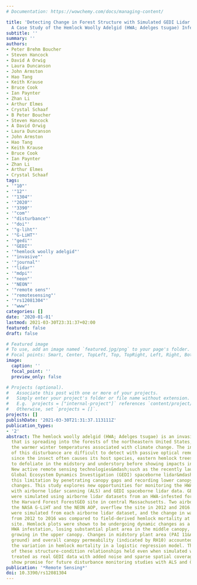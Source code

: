 ```yaml
---
# Documentation: https://wowchemy.com/docs/managing-content/

title: 'Detecting Change in Forest Structure with Simulated GEDI Lidar Waveforms:
  A Case Study of the Hemlock Woolly Adelgid (HWA; Adelges tsugae) Infestation'
subtitle: ''
summary: ''
authors:
- Peter Brehm Boucher
- Steven Hancock
- David A Orwig
- Laura Duncanson
- John Armston
- Hao Tang
- Keith Krause
- Bruce Cook
- Ian Paynter
- Zhan Li
- Arthur Elmes
- Crystal Schaaf
- B Peter Boucher
- Steven Hancock
- A David Orwig
- Laura Duncanson
- John Armston
- Hao Tang
- Keith Krause
- Bruce Cook
- Ian Paynter
- Zhan Li
- Arthur Elmes
- Crystal Schaaf
tags:
- '"10"'
- '"12"'
- '"1304"'
- '"2020"'
- '"3390"'
- '"com"'
- '"disturbance"'
- '"doi"'
- '"g-liht"'
- '"G-LiHT"'
- '"gedi"'
- '"GEDI"'
- '"hemlock woolly adelgid"'
- '"invasive"'
- '"journal"'
- '"lidar"'
- '"mdpi"'
- '"neon"'
- '"NEON"'
- '"remote sens"'
- '"remotesensing"'
- '"rs12081304"'
- '"www"'
categories: []
date: '2020-01-01'
lastmod: 2021-03-30T23:31:37+02:00
featured: false
draft: false

# Featured image
# To use, add an image named `featured.jpg/png` to your page's folder.
# Focal points: Smart, Center, TopLeft, Top, TopRight, Left, Right, BottomLeft, Bottom, BottomRight.
image:
  caption: ''
  focal_point: ''
  preview_only: false

# Projects (optional).
#   Associate this post with one or more of your projects.
#   Simply enter your project's folder or file name without extension.
#   E.g. `projects = ["internal-project"]` references `content/project/deep-learning/index.md`.
#   Otherwise, set `projects = []`.
projects: []
publishDate: '2021-03-30T21:31:37.113111Z'
publication_types:
- '2'
abstract: The hemlock woolly adelgid (HWA; Adelges tsugae) is an invasive insect infestation
  that is spreading into the forests of the northeastern United States, driven by
  the warmer winter temperatures associated with climate change. The initial stages
  of this disturbance are difficult to detect with passive optical remote sensing,
  since the insect often causes its host species, eastern hemlock trees (Tsuga canadensis),
  to defoliate in the midstory and understory before showing impacts in the overstory.
  New active remote sensing technologies&mdash;such as the recently launched NASA
  Global Ecosystem Dynamics Investigation (GEDI) spaceborne lidar&mdash;can address
  this limitation by penetrating canopy gaps and recording lower canopy structural
  changes. This study explores new opportunities for monitoring the HWA infestation
  with airborne lidar scanning (ALS) and GEDI spaceborne lidar data. GEDI waveforms
  were simulated using airborne lidar datasets from an HWA-infested forest plot at
  the Harvard Forest ForestGEO site in central Massachusetts. Two airborne lidar instruments,
  the NASA G-LiHT and the NEON AOP, overflew the site in 2012 and 2016. GEDI waveforms
  were simulated from each airborne lidar dataset, and the change in waveform metrics
  from 2012 to 2016 was compared to field-derived hemlock mortality at the ForestGEO
  site. Hemlock plots were shown to be undergoing dynamic changes as a result of the
  HWA infestation, losing substantial plant area in the middle canopy, while still
  growing in the upper canopy. Changes in midstory plant area (PAI 11&ndash;12 m above
  ground) and overall canopy permeability (indicated by RH10) accounted for 60% of
  the variation in hemlock mortality in a logistic regression model. The robustness
  of these structure-condition relationships held even when simulated waveforms were
  treated as real GEDI data with added noise and sparse spatial coverage. These results
  show promise for future disturbance monitoring studies with ALS and GEDI lidar data.
publication: '*Remote Sensing*'
doi: 10.3390/rs12081304
---
```

